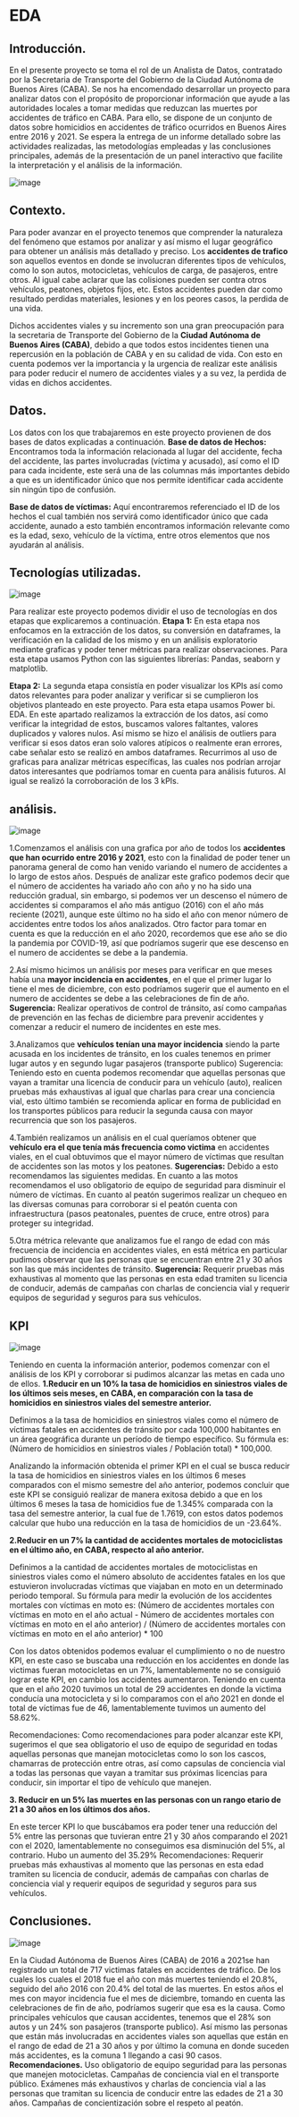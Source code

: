 # EDA


##  Introducción.
En el presente proyecto se toma el rol de un Analista de Datos, contratado por la Secretaria de Transporte del Gobierno de la Ciudad Autónoma de Buenos Aires (CABA). Se nos ha encomendado desarrollar un proyecto para analizar datos con el propósito de proporcionar información que ayude a las autoridades locales a tomar medidas que reduzcan las muertes por accidentes de tráfico en CABA. Para ello, se dispone de un conjunto de datos sobre homicidios en accidentes de tráfico ocurridos en Buenos Aires entre 2016 y 2021. Se espera la entrega de un informe detallado sobre las actividades realizadas, las metodologías empleadas y las conclusiones principales, además de la presentación de un panel interactivo que facilite la interpretación y el análisis de la información.

 ![image](https://github.com/SaulZambranoMeza/Siniestros-Viales-en-CABA.-Proyecto-2/assets/99093279/07b37645-437d-4091-b84d-3eddc58277eb)


##  Contexto.
Para poder avanzar en el proyecto tenemos que comprender la naturaleza del fenómeno que estamos por analizar y así mismo el lugar geográfico para obtener un análisis más detallado y preciso. Los **accidentes de trafico** son aquellos eventos en donde se involucran diferentes tipos de vehículos, como lo son autos, motocicletas, vehículos de carga, de pasajeros, entre otros. Al igual cabe aclarar que las colisiones pueden ser contra otros vehículos, peatones, objetos fijos, etc. Estos accidentes pueden dar como resultado perdidas materiales, lesiones y en los peores casos, la perdida de una vida.

Dichos accidentes viales y su incremento son una gran preocupación para la secretaria de Transporte del Gobierno de la **Ciudad Autónoma de Buenos Aires (CABA)**, debido a que todos estos incidentes tienen una repercusión en la población de CABA y en su calidad de vida.
Con esto en cuenta podemos ver la importancia y la urgencia de realizar este análisis para poder reducir el numero de accidentes viales y a su vez, la perdida de vidas en dichos accidentes.

##  Datos.
Los datos con los que trabajaremos en este proyecto provienen de dos bases de datos explicadas a continuación.
**Base de datos de Hechos:** Encontramos toda la información relacionada al lugar del accidente, fecha del accidente, las partes involucradas (víctima y acusado), así como el ID para cada incidente, este será una de las columnas más importantes debido a que es un identificador único que nos permite identificar cada accidente sin ningún tipo de confusión.

**Base de datos de víctimas:** Aquí encontraremos referenciado el ID de los hechos el cual también nos servirá como identificador único que cada accidente, aunado a esto también encontramos información relevante como es la edad, sexo, vehículo de la víctima, entre otros elementos que nos ayudarán al análisis.

##  Tecnologías utilizadas.
 ![image](https://github.com/SaulZambranoMeza/Siniestros-Viales-en-CABA.-Proyecto-2/assets/99093279/81b448ad-dab5-4718-9795-a04a7796c019)

Para realizar este proyecto podemos dividir el uso de tecnologías en dos etapas que explicaremos a continuación.
**Etapa 1:** En esta etapa nos enfocamos en la extracción de los datos, su conversión en dataframes, la verificación en la calidad de los mismo y en un análisis exploratorio mediante graficas y poder tener métricas para realizar observaciones. Para esta etapa usamos Python con las siguientes librerías: Pandas, seaborn y matplotlib.

**Etapa 2:** La segunda etapa consistía en poder visualizar los KPIs así como datos relevantes para poder analizar y verificar si se cumplieron los objetivos planteado en este proyecto. Para esta etapa usamos Power bi.
EDA.
En este apartado realizamos la extracción de los datos, así como verificar la integridad de estos, buscamos valores faltantes, valores duplicados y valores nulos. Así mismo se hizo el análisis de outliers para verificar si esos datos eran solo valores atípicos o realmente eran errores, cabe señalar esto se realizó en ambos dataframes.
Recurrimos al uso de graficas para analizar métricas específicas, las cuales nos podrían arrojar datos interesantes que podríamos tomar en cuenta para análisis futuros. Al igual se realizó la corroboración de los 3 kPIs.


##  análisis.

 ![image](https://github.com/SaulZambranoMeza/Siniestros-Viales-en-CABA.-Proyecto-2/assets/99093279/09a6afb7-fdf2-4728-b1cc-c2ea9ba31fbb)

1.Comenzamos el análisis con una grafica por año de todos los **accidentes que han ocurrido entre 2016 y 2021**, esto con la finalidad de poder tener un panorama general de como han venido variando el numero de accidentes a lo largo de estos años. Después de analizar este grafico podemos decir que el número de accidentes ha variado año con año y no ha sido una reducción gradual, sin embargo, si podemos ver un descenso el número de accidentes si comparamos el año más antiguo (2016) con el año más reciente (2021), aunque este último no ha sido el año con menor número de accidentes entre todos los años analizados. Otro factor para tomar en cuenta es que la reducción en el año 2020, recordemos que ese año se dio la pandemia por COVID-19, así que podríamos sugerir que ese descenso en el numero de accidentes se debe a la pandemia.

2.Así mismo hicimos un análisis por meses para verificar en que meses había una **mayor incidencia en accidentes**, en el que el primer lugar lo tiene el mes de diciembre, con esto podríamos sugerir que el aumento en el numero de accidentes se debe a las celebraciones de fin de año.
**Sugerencia:** Realizar operativos de control de tránsito, así como campañas de prevención en las fechas de diciembre para prevenir accidentes y comenzar a reducir el numero de incidentes en este mes.

3.Analizamos que **vehículos tenían una mayor incidencia** siendo la parte acusada en los incidentes de tránsito, en los cuales tenemos en primer lugar autos y en segundo lugar pasajeros (transporte publico)
Sugerencia: Teniendo esto en cuenta podemos recomendar que aquellas personas que vayan a tramitar una licencia de conducir para un vehículo (auto), realicen pruebas más exhaustivas al igual que charlas para crear una conciencia vial, esto último también se recomienda aplicar en forma de publicidad en los transportes públicos para reducir la segunda causa con mayor recurrencia que son los pasajeros.

4.También realizamos un análisis en el cual queríamos obtener que **vehículo era el que tenía más frecuencia como victima** en accidentes viales, en el cual obtuvimos que el mayor número de víctimas que resultan de accidentes son las motos y los peatones.
**Sugerencias:** Debido a esto recomendamos las siguientes medidas. En cuanto a las motos recomendamos el uso obligatorio de equipo de seguridad para disminuir el número de víctimas. En cuanto al peatón sugerimos realizar un chequeo en las diversas comunas para corroborar si el peatón cuenta con infraestructura (pasos peatonales, puentes de cruce, entre otros) para proteger su integridad.

5.Otra métrica relevante que analizamos fue el rango de edad con más frecuencia de incidencia en accidentes viales, en está métrica en particular pudimos observar que las personas que se encuentran entre 21 y 30 años son las que más incidentes de tránsito.
**Sugerencia:** Requerir pruebas más exhaustivas al momento que las personas en esta edad tramiten su licencia de conducir, además de campañas con charlas de conciencia vial y requerir equipos de seguridad y seguros para sus vehículos. 

##  KPI

![image](https://github.com/SaulZambranoMeza/Siniestros-Viales-en-CABA.-Proyecto-2/assets/99093279/ebc90f70-bd39-4e15-8917-c71376c8935e)

Teniendo en cuenta la información anterior, podemos comenzar con el análisis de los KPI y corroborar si pudimos alcanzar las metas en cada uno de ellos.
**1.Reducir en un 10% la tasa de homicidios en siniestros viales de los últimos seis meses, en CABA, en comparación con la tasa de homicidios en siniestros viales del semestre anterior.**

Definimos a la tasa de homicidios en siniestros viales como el número de víctimas fatales en accidentes de tránsito por cada 100,000 habitantes en un área geográfica durante un período de tiempo específico. Su fórmula es: (Número de homicidios en siniestros viales / Población total) * 100,000.

Analizando la información obtenida el primer KPI en el cual se busca reducir la tasa de homicidios en siniestros viales en los últimos 6 meses comparados con el mismo semestre del año anterior, podemos concluir que este KPI se consiguió realizar de manera exitosa debido a que en los últimos 6 meses la tasa de homicidios fue de 1.345% comparada con la tasa del semestre anterior, la cual fue de 1.7619, con estos datos podemos calcular que hubo una reducción en la tasa de homicidios de un -23.64%.

**2.Reducir en un 7% la cantidad de accidentes mortales de motociclistas en el último año, en CABA, respecto al año anterior.**

Definimos a la cantidad de accidentes mortales de motociclistas en siniestros viales como el número absoluto de accidentes fatales en los que estuvieron involucradas víctimas que viajaban en moto en un determinado periodo temporal. Su fórmula para medir la evolución de los accidentes mortales con víctimas en moto es: (Número de accidentes mortales con víctimas en moto en el año actual - Número de accidentes mortales con víctimas en moto en el año anterior) / (Número de accidentes mortales con víctimas en moto en el año anterior) * 100

Con los datos obtenidos podemos evaluar el cumplimiento o no de nuestro KPI, en este caso se buscaba una reducción en los accidentes en donde las victimas fueran motocicletas en un 7%, lamentablemente no se consiguió lograr este KPI, en cambio los accidentes aumentaron. Teniendo en cuenta que en el año 2020 tuvimos un total de 29 accidentes en donde la victima conducía una motocicleta y si lo comparamos con el año 2021 en donde el total de víctimas fue de 46, lamentablemente tuvimos un aumento del 58.62%.

Recomendaciones: Como recomendaciones para poder alcanzar este KPI, sugerimos el que sea obligatorio el uso de equipo de seguridad en todas aquellas personas que manejan motocicletas como lo son los cascos, chamarras de protección entre otras, así como capsulas de conciencia vial a todas las personas que vayan a tramitar sus próximas licencias para conducir, sin importar el tipo de vehículo que manejen.

**3. Reducir en un 5% las muertes en las personas con un rango etario de 21 a 30 años en los últimos dos años.**

En este tercer KPI lo que buscábamos era poder tener una reducción del 5% entre las personas que tuvieran entre 21 y 30 años comparando el 2021 con el 2020, lamentablemente no conseguimos esa disminución del 5%, al contrario. Hubo un aumento del 35.29%
Recomendaciones: Requerir pruebas más exhaustivas al momento que las personas en esta edad tramiten su licencia de conducir, además de campañas con charlas de conciencia vial y requerir equipos de seguridad y seguros para sus vehículos. 


##  Conclusiones.

 ![image](https://github.com/SaulZambranoMeza/Siniestros-Viales-en-CABA.-Proyecto-2/assets/99093279/2dcf3219-860c-45f4-958b-390daae8b70e)

En la Ciudad Autónoma de Buenos Aires (CABA) de 2016 a 2021se han registrado un total de 717 victimas fatales en accidentes de tráfico. De los cuales los cuales el 2018 fue el año con más muertes teniendo el 20.8%, seguido del año 2016 con 20.4% del total de las muertes.
En estos años el mes con mayor incidencia fue el mes de diciembre, tomando en cuenta las celebraciones de fin de año, podríamos sugerir que esa es la causa. Como principales vehículos que causan accidentes, tenemos que el 28% son autos y un 24% son pasajeros (transporte publico).
Así mismo las personas que están más involucradas en accidentes viales son aquellas que están en el rango de edad de 21 a 30 años y por último la comuna en donde suceden más accidentes, es la comuna 1 llegando a casi 90 casos.
**Recomendaciones.**
Uso obligatorio de equipo seguridad para las personas que manejen motocicletas.
Campañas de conciencia vial en el transporte público.
Exámenes más exhaustivos y charlas de conciencia vial a las personas que tramitan su licencia de conducir entre las edades de 21 a 30 años.
Campañas de concientización sobre el respeto al peatón.
